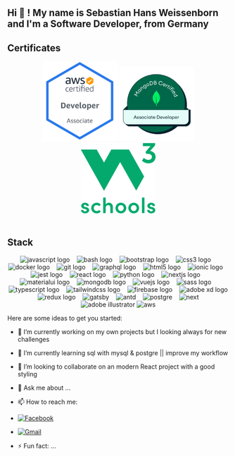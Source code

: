 <h2 align="left">Hi 👋 ! My name is Sebastian Hans Weissenborn and I'm a Software Developer, from Germany</h2>

## Certificates

<div align="center" style="margin-bottom: 50px;">
<img src="/aws.png" alt="AWS Associate Developer Certification" width="170px">
<img src="/mongo-db.png" alt="Self-Managed Database Admin from MongoDB" width="170px">
<img src="/w3.png" alt="W3Schools" width="170px">
</div>

## Stack

<div align="center">
  <img src="https://cdn.jsdelivr.net/gh/devicons/devicon/icons/javascript/javascript-original.svg" height="32" alt="javascript logo"  />
  <img width="8" />
  <img src="https://cdn.jsdelivr.net/gh/devicons/devicon/icons/bash/bash-original.svg" height="32" alt="bash logo"  />
  <img width="8" />
  <img src="https://cdn.jsdelivr.net/gh/devicons/devicon/icons/bootstrap/bootstrap-original.svg" height="32" alt="bootstrap logo"  />
  <img width="8" />
  <img src="https://cdn.jsdelivr.net/gh/devicons/devicon/icons/css3/css3-original.svg" height="32" alt="css3 logo"  />
  <img width="8" />
  <img src="https://cdn.jsdelivr.net/gh/devicons/devicon/icons/docker/docker-plain.svg" height="32" alt="docker logo"  />
  <img width="8" />
  <img src="https://cdn.jsdelivr.net/gh/devicons/devicon/icons/git/git-original.svg" height="32" alt="git logo"  />
  <img width="8" />
  <img src="https://cdn.jsdelivr.net/gh/devicons/devicon/icons/graphql/graphql-plain.svg" height="32" alt="graphql logo"  />
  <img width="8" />
  <img src="https://cdn.jsdelivr.net/gh/devicons/devicon/icons/html5/html5-original.svg" height="32" alt="html5 logo"  />
  <img width="8" />
  <img src="https://cdn.jsdelivr.net/gh/devicons/devicon/icons/ionic/ionic-original.svg" height="32" alt="ionic logo"  />
  <img width="8" />
  <img src="https://cdn.jsdelivr.net/gh/devicons/devicon/icons/jest/jest-plain.svg" height="32" alt="jest logo"  />
  <img width="8" />
  <img src="https://cdn.jsdelivr.net/gh/devicons/devicon/icons/react/react-original.svg" height="32" alt="react logo"  />
  <img width="8" />
  <img src="https://cdn.jsdelivr.net/gh/devicons/devicon/icons/python/python-original.svg" height="32" alt="python logo"  />
  <img width="8" />
  <img src="https://cdn.jsdelivr.net/gh/devicons/devicon/icons/nextjs/nextjs-original.svg" height="32" alt="nextjs logo"  />
  <img width="8" />
  <img src="https://cdn.jsdelivr.net/gh/devicons/devicon/icons/materialui/materialui-original.svg" height="32" alt="materialui logo"  />
  <img width="8" />
  <img src="https://cdn.jsdelivr.net/gh/devicons/devicon/icons/mongodb/mongodb-original.svg" height="32" alt="mongodb logo"  />
  <img width="8" />
  <img src="https://cdn.jsdelivr.net/gh/devicons/devicon/icons/vuejs/vuejs-original.svg" height="32" alt="vuejs logo"  />
  <img width="8" />
  <img src="https://cdn.jsdelivr.net/gh/devicons/devicon/icons/sass/sass-original.svg" height="32" alt="sass logo"  />
  <img width="8" />
  <img src="https://cdn.jsdelivr.net/gh/devicons/devicon/icons/typescript/typescript-original.svg" height="32" alt="typescript logo"  />
  <img width="8" />
  <img src="https://cdn.jsdelivr.net/gh/devicons/devicon/icons/tailwindcss/tailwindcss-plain.svg" height="32" alt="tailwindcss logo"  />
  <img width="8" />
  <img src="https://www.svgrepo.com/show/353735/firebase.svg" height="32" alt="firebase logo"  />
  <img width="8" />
  <img src="https://upload.wikimedia.org/wikipedia/commons/thumb/c/c2/Adobe_XD_CC_icon.svg/2101px-Adobe_XD_CC_icon.svg.png" height="32" alt="adobe xd logo"  />
  <img width="8" />
  <img src="https://cdn.jsdelivr.net/gh/devicons/devicon/icons/redux/redux-original.svg" height="32" alt="redux logo"  />
  <img width="8" />
  <img src="https://www.svgrepo.com/show/306084/gatsby.svg" height="32" alt="gatsby"  />
  <img width="8" />
  <img src="https://www.svgrepo.com/show/332221/ant-design.svg" height="32" alt="antd"  />
  <img width="8" />
  <img src="https://upload.wikimedia.org/wikipedia/commons/thumb/2/29/Postgresql_elephant.svg/993px-Postgresql_elephant.svg.png" height="32" alt="postgre"  />
  <img width="8" />
  <img src="https://static-00.iconduck.com/assets.00/nextjs-icon-512x512-11yvtwzn.png" height="32" alt="next"  />
  <img width="8" />
  <img src="https://upload.wikimedia.org/wikipedia/commons/thumb/f/fb/Adobe_Illustrator_CC_icon.svg/1051px-Adobe_Illustrator_CC_icon.svg.png" height="32" alt="adobe illustrator"  />
  <img src="https://upload.wikimedia.org/wikipedia/commons/thumb/9/93/Amazon_Web_Services_Logo.svg/1024px-Amazon_Web_Services_Logo.svg.png" height="32" alt="aws"  />
</div>



Here are some ideas to get you started:

- 🔭 I’m currently working on my own projects but I looking always for new challenges
- 🌱 I’m currently learning sql with mysql & postgre || improve my workflow
- 👯 I’m looking to collaborate on an modern React project with a good styling
- 💬 Ask me about ...
- 📫 How to reach me: 
- [![Facebook](https://img.shields.io/badge/Facebook-1877f2?style=for-the-badge&logo=facebook&logoColor=white)](https://www.facebook.com/yourfacebookprofile)
- [![Gmail](https://img.shields.io/badge/Gmail-red?style=for-the-badge&logo=gmail&logoColor=white)](mailto:youremail@gmail.com)

- ⚡ Fun fact: ...

